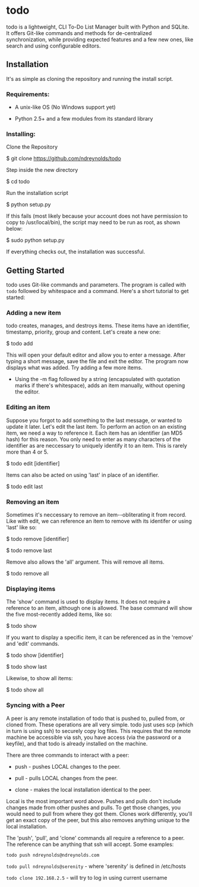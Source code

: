 todo
==================================================================================
todo is a lightweight, CLI To-Do List Manager built with Python and SQLite.
It offers Git-like commands and methods for de-centralized synchronization, while
providing expected features and a few new ones, like search and using configurable
editors.


Installation
----------------------------------------------------------------------------------
It's as simple as cloning the repository and running the install script.

### Requirements: ###
* A unix-like OS (No Windows support yet)

* Python 2.5+ and a few modules from its standard library

### Installing: ###
Clone the Repository

$ git clone https://github.com/ndreynolds/todo

Step inside the new directory

$ cd todo

Run the installation script

$ python setup.py

If this fails (most likely because your account does not have permission to copy to /usr/local/bin),
the script may need to be run as root, as shown below:

$ sudo python setup.py

If everything checks out, the installation was successful.

Getting Started
----------------------------------------------------------------------------------
todo uses Git-like commands and parameters. The program is called with `todo` followed by
whitespace and a command.  Here's a short tutorial to get started:

### Adding a new item ###
todo creates, manages, and destroys items.  These items have an identifier, timestamp, priority,
group and content. Let's create a new one:

$ todo add 

This will open your default editor and allow you to enter a message. After typing a short message,
save the file and exit the editor.  The program now displays what was added.  Try adding a few more
items.

* Using the -m flag followed by a string (encapsulated with quotation marks if there's whitespace), adds an
item manually, without opening the editor.

### Editing an item ###

Suppose you forgot to add something to the last message, or wanted to update it later.  Let's edit the last item.
To perform an action on an existing item, we need a way to reference it.  Each item has an identifier (an MD5 hash)
for this reason. You only need to enter as many characters of the identifier as are neccessary to uniquely identify
it to an item. This is rarely more than 4 or 5. 

$ todo edit [identifier]

Items can also be acted on using 'last' in place of an identifier.

$ todo edit last

### Removing an item ###

Sometimes it's neccessary to remove an item--obliterating it from record. Like with edit, we can reference an item
to remove with its identifer or using 'last' like so:

$ todo remove [identifier]

$ todo remove last

Remove also allows the 'all' argument.  This will remove all items.

$ todo remove all

### Displaying items ###

The 'show' command is used to display items.  It does not require a reference to an item, although one is allowed.
The base command will show the five most-recently added items, like so:

$ todo show

If you want to display a specific item, it can be referenced as in the 'remove' and 'edit' commands.

$ todo show [identifier]

$ todo show last

Likewise, to show all items:

$ todo show all

### Syncing with a Peer ###

A peer is any remote installation of todo that is pushed to, pulled from, or cloned from. These operations are all
very simple.  todo just uses scp (which in turn is using ssh) to securely copy log files.  This requires that the remote
machine be accessible via ssh, you have access (via the password or a keyfile), and that todo is already installed on the machine.

There are three commands to interact with a peer:

* push - pushes LOCAL changes to the peer.

* pull - pulls LOCAL changes from the peer.

* clone - makes the local installation identical to the peer.

Local is the most important word above.  Pushes and pulls don't include changes made from other pushes and pulls.  To get those
changes, you would need to pull from where they got them.  Clones work differently, you'll get an exact copy of the peer, but this
also removes anything unique to the local installation.

The 'push', 'pull', and 'clone' commands all require a reference to a peer.  The reference can be anything that ssh will accept.
Some examples:

`todo push ndreynolds@ndreynolds.com`

`todo pull ndreynolds@serenity` - where 'serenity' is defined in /etc/hosts

`todo clone 192.168.2.5` - will try to log in using current username
